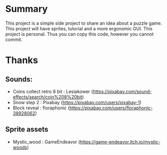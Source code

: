 # Summary
This project is a simple side project to share an idea about a puzzle game.
This project will have sprites, tutorial and a more ergonomic GUI.
This project is personal. Thus you can copy this code, however you cannot commit.


# Thanks

## Sounds:
* Coins collect retro 8 bit : Lesiakower (https://pixabay.com/sound-effects/search/coin%208%20bit)
* Snow step 2 : Pixabay (https://pixabay.com/users/pixabay-1)
* Block reveal : floraphonic (https://pixabay.com/users/floraphonic-38928062)

## Sprite assets
* Mystic_wood : GameEndeavor (https://game-endeavor.itch.io/mystic-woods)